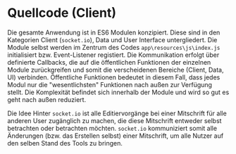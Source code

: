 # Quellcode (Client)

Die gesamte Anwendung ist in ES6 Modulen konzipiert. Diese sind in den Kategorien Client (`socket.io`), Data und User Interface untergliedert. Die Module selbst werden im Zentrum des Codes `app\resources\js\index.js` initialisiert bzw. Event-Listener registiert. Die Kommunikation erfolgt über definierte Callbacks, die auf die öffentlichen Funktionen der einzelnen Module zurückgreifen und somit die verscheidenen Bereiche (Client, Data, UI) verbinden. Öffentliche Funktionen bedeutet in diesem Fall, dass jedes Modul nur die "wesentlichsten" Funktionen nach außen zur Verfügung stellt. Die Komplexität befindet sich innerhalb der Module und wird so gut es geht nach außen reduziert.

Die Idee Hinter `socket.io` ist alle Editiervorgänge bei einer Mitschrift für alle anderen User zugänglich zu machen, die diese Mitschrift entweder selbst betrachten oder betrachten möchten. `socket.io` kommuniziert somit alle Änderungen (bzw. das Erstellen selbst) einer Mitschrift, um alle Nutzer auf den selben Stand des Tools zu bringen.
